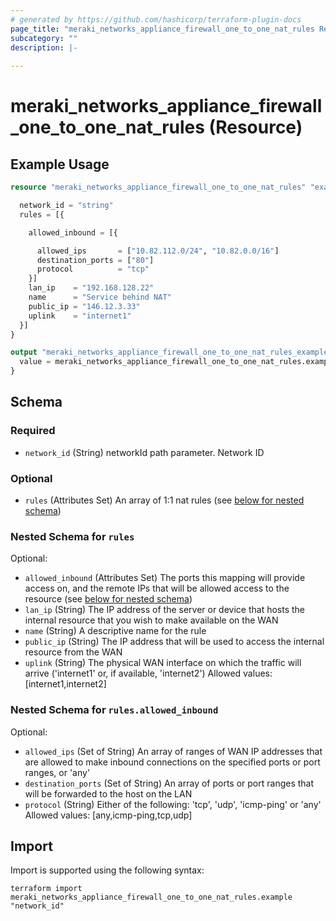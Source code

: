 ```yaml
---
# generated by https://github.com/hashicorp/terraform-plugin-docs
page_title: "meraki_networks_appliance_firewall_one_to_one_nat_rules Resource - terraform-provider-meraki"
subcategory: ""
description: |-
  
---
```


# meraki_networks_appliance_firewall_one_to_one_nat_rules (Resource)



## Example Usage

```terraform
resource "meraki_networks_appliance_firewall_one_to_one_nat_rules" "example" {

  network_id = "string"
  rules = [{

    allowed_inbound = [{

      allowed_ips       = ["10.82.112.0/24", "10.82.0.0/16"]
      destination_ports = ["80"]
      protocol          = "tcp"
    }]
    lan_ip    = "192.168.128.22"
    name      = "Service behind NAT"
    public_ip = "146.12.3.33"
    uplink    = "internet1"
  }]
}

output "meraki_networks_appliance_firewall_one_to_one_nat_rules_example" {
  value = meraki_networks_appliance_firewall_one_to_one_nat_rules.example
}
```

<!-- schema generated by tfplugindocs -->
## Schema

### Required

- `network_id` (String) networkId path parameter. Network ID

### Optional

- `rules` (Attributes Set) An array of 1:1 nat rules (see [below for nested schema](#nestedatt--rules))

<a id="nestedatt--rules"></a>
### Nested Schema for `rules`

Optional:

- `allowed_inbound` (Attributes Set) The ports this mapping will provide access on, and the remote IPs that will be allowed access to the resource (see [below for nested schema](#nestedatt--rules--allowed_inbound))
- `lan_ip` (String) The IP address of the server or device that hosts the internal resource that you wish to make available on the WAN
- `name` (String) A descriptive name for the rule
- `public_ip` (String) The IP address that will be used to access the internal resource from the WAN
- `uplink` (String) The physical WAN interface on which the traffic will arrive ('internet1' or, if available, 'internet2')
                                        Allowed values: [internet1,internet2]

<a id="nestedatt--rules--allowed_inbound"></a>
### Nested Schema for `rules.allowed_inbound`

Optional:

- `allowed_ips` (Set of String) An array of ranges of WAN IP addresses that are allowed to make inbound connections on the specified ports or port ranges, or 'any'
- `destination_ports` (Set of String) An array of ports or port ranges that will be forwarded to the host on the LAN
- `protocol` (String) Either of the following: 'tcp', 'udp', 'icmp-ping' or 'any'
                                              Allowed values: [any,icmp-ping,tcp,udp]

## Import

Import is supported using the following syntax:

```shell
terraform import meraki_networks_appliance_firewall_one_to_one_nat_rules.example "network_id"
```
